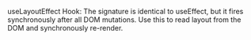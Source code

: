 useLayoutEffect Hook: The signature is identical to useEffect, but it fires synchronously after all DOM mutations. Use this to read layout from the DOM and synchronously re-render.